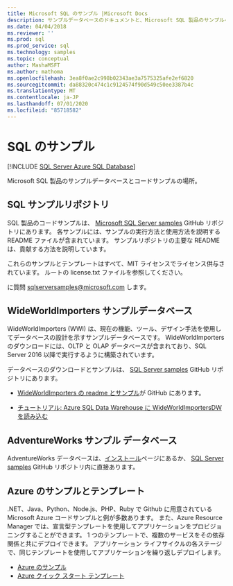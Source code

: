 ```yaml
---
title: Microsoft SQL のサンプル |Microsoft Docs
description: サンプルデータベースのドキュメントと、Microsoft SQL 製品のサンプルへのリンク。
ms.date: 04/04/2018
ms.reviewer: ''
ms.prod: sql
ms.prod_service: sql
ms.technology: samples
ms.topic: conceptual
author: MashaMSFT
ms.author: mathoma
ms.openlocfilehash: 3ea8f0ae2c998b02343ae3a7575325afe2ef6820
ms.sourcegitcommit: da88320c474c1c9124574f90d549c50ee3387b4c
ms.translationtype: MT
ms.contentlocale: ja-JP
ms.lasthandoff: 07/01/2020
ms.locfileid: "85718582"
---
```

# <a name="sql-samples"></a>SQL のサンプル

[!INCLUDE [SQL Server Azure SQL Database](../includes/appliesto-ss-asdb-asdw-pdw-md.md)]

Microsoft SQL 製品のサンプルデータベースとコードサンプルの場所。

## <a name="sql-samples-repository"></a>SQL サンプルリポジトリ

SQL 製品のコードサンプルは、 [Microsoft SQL Server samples](https://github.com/microsoft/sql-server-samples) GitHub リポジトリにあります。 各サンプルには、サンプルの実行方法と使用方法を説明する README ファイルが含まれています。 サンプルリポジトリの主要な README は、貢献する方法を説明しています。 

これらのサンプルとテンプレートはすべて、MIT ライセンスでライセンス供与されています。 ルートの license.txt ファイルを参照してください。

に質問 sqlserversamples@microsoft.com します。


## <a name="wideworldimporters-sample-database"></a>WideWorldImporters サンプルデータベース

WideWorldImporters (WWI) は、現在の機能、ツール、デザイン手法を使用してデータベースの設計を示すサンプルデータベースです。 WideWorldImporters のダウンロードには、OLTP と OLAP データベースが含まれており、SQL Server 2016 以降で実行するように構築されています。 

データベースのダウンロードとサンプルは、 [SQL Server samples](https://github.com/Microsoft/sql-server-samples) GitHub リポジトリにあります。


- [WideWorldImporters の readme とサンプル](https://github.com/Microsoft/sql-server-samples/tree/master/samples/databases/wide-world-importers)が GitHub にあります。

- [チュートリアル: Azure SQL Data Warehouse に WideWorldImportersDW を読み込む](/azure/sql-data-warehouse/load-data-wideworldimportersdw)


## <a name="adventureworks-sample-database"></a>AdventureWorks サンプル データベース

AdventureWorks データベースは、[インストール](adventureworks-install-configure.md)ページにあるか、 [SQL Server samples](https://github.com/Microsoft/sql-server-samples) GitHub リポジトリ内に直接あります。 


## <a name="azure-samples-and-templates"></a>Azure のサンプルとテンプレート
.NET、Java、Python、Node.js、PHP、Ruby で Github に用意されている Microsoft Azure コードサンプルと例が多数あります。 また、Azure Resource Manager では、宣言型テンプレートを使用してアプリケーションをプロビジョニングすることができます。 1 つのテンプレートで、複数のサービスをその依存関係と共にデプロイできます。 アプリケーション ライフサイクルの各ステージで、同じテンプレートを使用してアプリケーションを繰り返しデプロイします。

- [Azure のサンプル](https://github.com/Azure-Samples)
- [Azure クイック スタート テンプレート](https://azure.microsoft.com/resources/templates/)




